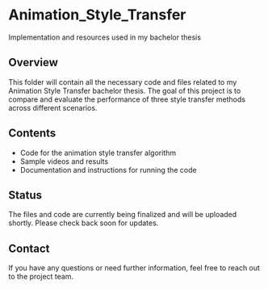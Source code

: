 # Animation_Style_Transfer
Implementation and resources used in my bachelor thesis

## Overview
This folder will contain all the necessary code and files related to my Animation Style Transfer bachelor thesis. The goal of this project is to compare and evaluate the performance of three style transfer methods across different scenarios.

## Contents
- Code for the animation style transfer algorithm
- Sample videos and results
- Documentation and instructions for running the code

## Status
The files and code are currently being finalized and will be uploaded shortly. Please check back soon for updates.

## Contact
If you have any questions or need further information, feel free to reach out to the project team.
